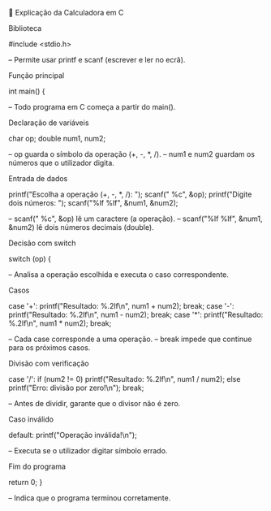 🧮 Explicação da Calculadora em C

Biblioteca

#include <stdio.h>


– Permite usar printf e scanf (escrever e ler no ecrã).

Função principal

int main() {


– Todo programa em C começa a partir do main().

Declaração de variáveis

char op;
double num1, num2;


– op guarda o símbolo da operação (+, -, *, /).
– num1 e num2 guardam os números que o utilizador digita.

Entrada de dados

printf("Escolha a operação (+, -, *, /): ");
scanf(" %c", &op);
printf("Digite dois números: ");
scanf("%lf %lf", &num1, &num2);


– scanf(" %c", &op) lê um caractere (a operação).
– scanf("%lf %lf", &num1, &num2) lê dois números decimais (double).

Decisão com switch

switch (op) {


– Analisa a operação escolhida e executa o caso correspondente.

Casos

case '+': printf("Resultado: %.2lf\n", num1 + num2); break;
case '-': printf("Resultado: %.2lf\n", num1 - num2); break;
case '*': printf("Resultado: %.2lf\n", num1 * num2); break;


– Cada case corresponde a uma operação.
– break impede que continue para os próximos casos.

Divisão com verificação

case '/':
    if (num2 != 0)
        printf("Resultado: %.2lf\n", num1 / num2);
    else
        printf("Erro: divisão por zero!\n");
    break;


– Antes de dividir, garante que o divisor não é zero.

Caso inválido

default: printf("Operação inválida!\n");


– Executa se o utilizador digitar símbolo errado.

Fim do programa

return 0;
}


– Indica que o programa terminou corretamente.
